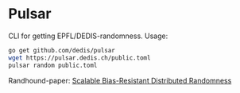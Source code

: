 # Pulsar

CLI for getting EPFL/DEDIS-randomness. Usage:

```bash
go get github.com/dedis/pulsar
wget https://pulsar.dedis.ch/public.toml
pulsar random public.toml
```

Randhound-paper: <a href="https://eprint.iacr.org/2016/1067.pdf">Scalable Bias-Resistant Distributed Randomness</a>
